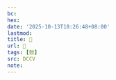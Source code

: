 ```yaml
---
bc:
hex:
date: '2025-10-13T10:26:48+08:00'
lastmod:
title: 􂡴
url: 􂡴
tags: [鼓]
src: DCCV
note:
---
```

